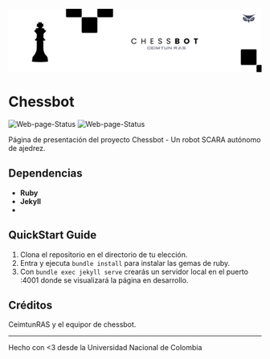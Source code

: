 ![Header](https://github.com/Ceimtun-RAS/chessbot-page/blob/master/Header.png)

# Chessbot 
![Web-page-Status](https://img.shields.io/github/deployments/Ceimtun-RAS/chessbot-page/github-pages?color=green&label=web-page)  ![Web-page-Status](https://img.shields.io/badge/Estado-Activo-brightgreen)

Página de presentación del proyecto Chessbot - Un robot SCARA autónomo de ajedrez. 

## Dependencias 
* __Ruby__
* __Jekyll__ 
*
## QuickStart Guide 
1. Clona el repositorio en el directorio de tu elección. 
2. Entra y ejecuta ```bundle install``` para instalar las gemas de ruby.
3. Con ```bundle exec jekyll serve``` crearás un servidor local en el puerto :4001 donde se visualizará la página en desarrollo. 




## Créditos 
CeimtunRAS y el equipor de chessbot. 


--- 
Hecho con <3 desde la Universidad Nacional de Colombia

